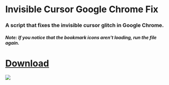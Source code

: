 # Invisible Cursor Google Chrome Fix
### A script that fixes the invisible cursor glitch in Google Chrome.
##### Note: If you notice that the bookmark icons aren't loading, run the file again.
# [**Download**](https://github.com/AI199864/Invisible-Cursor-Google-Chrome-Fix/raw/master/Chrome%20Fix%20%5BVersion%200.1.3%5D.exe)

![](chromefix.gif)
